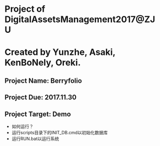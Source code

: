 # Project of DigitalAssetsManagement2017@ZJU
# Created by Yunzhe, Asaki, KenBoNely, Oreki.
## Project Name: Berryfolio
## Project Due: 2017.11.30
## Project Target: Demo

* 如何运行？
* 运行scripts目录下的INIT_DB.cmd以初始化数据库
* 运行RUN.bat以运行系统